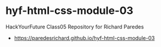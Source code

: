 # hyf-html-css-module-03
HackYourFuture Class05 Repository for Richard Paredes

- https://paredesrichard.github.io/hyf-html-css-module-03
